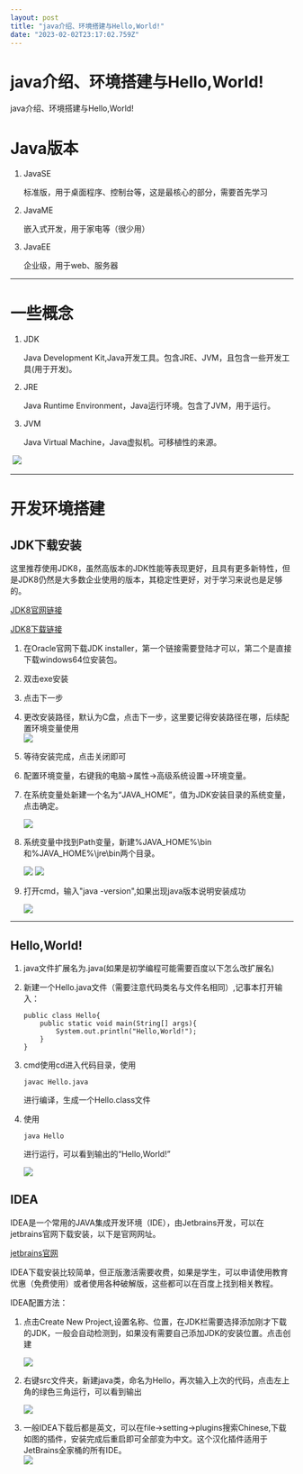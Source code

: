 ```yaml
---
layout: post
title: "java介绍、环境搭建与Hello,World!"
date: "2023-02-02T23:17:02.759Z"
---
```

java介绍、环境搭建与Hello,World!
========================

java介绍、环境搭建与Hello,World!

Java版本
======

1.  JavaSE
    
    标准版，用于桌面程序、控制台等，这是最核心的部分，需要首先学习
    
2.  JavaME
    
    嵌入式开发，用于家电等（很少用）
    
3.  JavaEE
    
    企业级，用于web、服务器
    

* * *

一些概念
====

1.  JDK
    
    Java Development Kit,Java开发工具。包含JRE、JVM，且包含一些开发工具(用于开发)。
    
2.  JRE
    
    Java Runtime Environment，Java运行环境。包含了JVM，用于运行。
    
3.  JVM
    
    Java Virtual Machine，Java虚拟机。可移植性的来源。
    

​ ![](https://img2023.cnblogs.com/blog/3081945/202302/3081945-20230202222104912-1564904001.png)

* * *

开发环境搭建
======

JDK下载安装
-------

这里推荐使用JDK8，虽然高版本的JDK性能等表现更好，且具有更多新特性，但是JDK8仍然是大多数企业使用的版本，其稳定性更好，对于学习来说也是足够的。

[JDK8官网链接](https://www.oracle.com/java/technologies/downloads/#java8)

[JDK8下载链接](https://download.oracle.com/otn/java/jdk/8u361-b09/0ae14417abb444ebb02b9815e2103550/jdk-8u361-windows-x64.exe)

1.  在Oracle官网下载JDK installer，第一个链接需要登陆才可以，第二个是直接下载windows64位安装包。
    
2.  双击exe安装
    
3.  点击下一步
    
4.  更改安装路径，默认为C盘，点击下一步，这里要记得安装路径在哪，后续配置环境变量使用  
    ![](https://img2023.cnblogs.com/blog/3081945/202302/3081945-20230202222228800-573126881.png)
    
5.  等待安装完成，点击关闭即可
    
6.  配置环境变量，右键我的电脑->属性->高级系统设置->环境变量。
    
7.  在系统变量处新建一个名为“JAVA\_HOME”，值为JDK安装目录的系统变量，点击确定。
    
    ![](https://img2023.cnblogs.com/blog/3081945/202302/3081945-20230202222333765-1418917341.png)
8.  系统变量中找到Path变量，新建%JAVA\_HOME%\\bin和%JAVA\_HOME%\\jre\\bin两个目录。
    
    ![](https://img2023.cnblogs.com/blog/3081945/202302/3081945-20230202222412088-1942727416.png) ![](https://img2023.cnblogs.com/blog/3081945/202302/3081945-20230202222434249-852799033.png)
9.  打开cmd，输入"java -version",如果出现java版本说明安装成功
    
    ![](https://img2023.cnblogs.com/blog/3081945/202302/3081945-20230202222459778-1427618995.png)

* * *

Hello,World!
------------

1.  java文件扩展名为.java(如果是初学编程可能需要百度以下怎么改扩展名)
    
2.  新建一个Hello.java文件（需要注意代码类名与文件名相同）,记事本打开输入：
    
        public class Hello{
        	public static void main(String[] args){
        		System.out.println("Hello,World!");
        	}
        }
        
    
3.  cmd使用cd进入代码目录，使用
    
        javac Hello.java
        
    
    进行编译，生成一个Hello.class文件
    
4.  使用
    
        java Hello
        
    
    进行运行，可以看到输出的“Hello,World!”
    
    ![](https://img2023.cnblogs.com/blog/3081945/202302/3081945-20230202222527982-1910641699.png)

IDEA
----

IDEA是一个常用的JAVA集成开发环境（IDE），由Jetbrains开发，可以在jetbrains官网下载安装，以下是官网网址。

[jetbrains官网](https://www.jetbrains.com/)

IDEA下载安装比较简单，但正版激活需要收费，如果是学生，可以申请使用教育优惠（免费使用）或者使用各种破解版，这些都可以在百度上找到相关教程。

IDEA配置方法：

1.  点击Create New Project,设置名称、位置，在JDK栏需要选择添加刚才下载的JDK，一般会自动检测到，如果没有需要自己添加JDK的安装位置。点击创建
    
    ![](https://img2023.cnblogs.com/blog/3081945/202302/3081945-20230202230754762-2024775760.png)
2.  右键src文件夹，新建java类，命名为Hello，再次输入上次的代码，点击左上角的绿色三角运行，可以看到输出
    
    ![](https://img2023.cnblogs.com/blog/3081945/202302/3081945-20230202230818420-2035765062.png)
3.  一般IDEA下载后都是英文，可以在file->setting->plugins搜索Chinese,下载如图的插件，安装完成后重启即可全部变为中文。这个汉化插件适用于JetBrains全家桶的所有IDE。  
    ![](https://img2023.cnblogs.com/blog/3081945/202302/3081945-20230202230838833-583692925.png)
